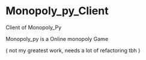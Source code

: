 # Monopoly_py_Client
Client of Monopoly_Py

Monopoly_py is a Online monopoly Game

( not my greatest work, needs a lot of refactoring tbh )
